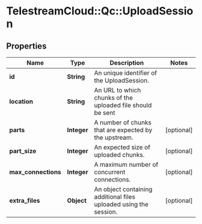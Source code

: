 # TelestreamCloud::Qc::UploadSession

## Properties
Name | Type | Description | Notes
------------ | ------------- | ------------- | -------------
**id** | **String** | An unique identifier of the UploadSession. | 
**location** | **String** | An URL to which chunks of the uploaded file should be sent | 
**parts** | **Integer** | A number of chunks that are expected by the upstream. | [optional] 
**part_size** | **Integer** | An expected size of uploaded chunks. | [optional] 
**max_connections** | **Integer** | A maximum number of concurrent connections. | [optional] 
**extra_files** | **Object** | An object containing additional files uploaded using the session. | [optional] 


